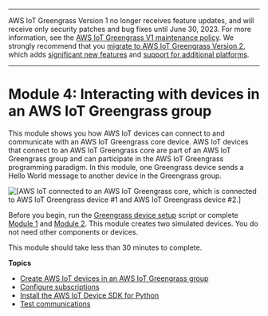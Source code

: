 --------

AWS IoT Greengrass Version 1 no longer receives feature updates, and will receive only security patches and bug fixes until June 30, 2023\. For more information, see the [AWS IoT Greengrass V1 maintenance policy](https://docs.aws.amazon.com/greengrass/v1/developerguide/maintenance-policy.html)\. We strongly recommend that you [migrate to AWS IoT Greengrass Version 2](https://docs.aws.amazon.com/greengrass/v2/developerguide/move-from-v1.html), which adds [significant new features](https://docs.aws.amazon.com/greengrass/v2/developerguide/greengrass-v2-whats-new.html) and [support for additional platforms](https://docs.aws.amazon.com/greengrass/v2/developerguide/operating-system-feature-support-matrix.html)\.

--------

# Module 4: Interacting with devices in an AWS IoT Greengrass group<a name="module4"></a>

This module shows you how AWS IoT devices can connect to and communicate with an AWS IoT Greengrass core device\. AWS IoT devices that connect to an AWS IoT Greengrass core are part of an AWS IoT Greengrass group and can participate in the AWS IoT Greengrass programming paradigm\. In this module, one Greengrass device sends a Hello World message to another device in the Greengrass group\.

![\[AWS IoT connected to an AWS IoT Greengrass core, which is connected to AWS IoT Greengrass device #1 and AWS IoT Greengrass device #2.\]](http://docs.aws.amazon.com/greengrass/v1/developerguide/images/gg-get-started-065.5.png)

Before you begin, run the [Greengrass device setup](quick-start.md) script or complete [Module 1](module1.md) and [Module 2](module2.md)\. This module creates two simulated devices\. You do not need other components or devices\.

This module should take less than 30 minutes to complete\.

**Topics**
+ [Create AWS IoT devices in an AWS IoT Greengrass group](device-group.md)
+ [Configure subscriptions](config-subs.md)
+ [Install the AWS IoT Device SDK for Python](IoT-SDK.md)
+ [Test communications](test-comms.md)